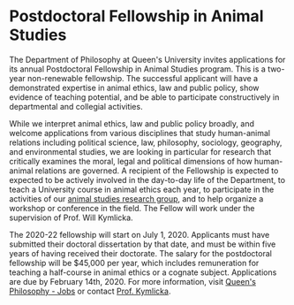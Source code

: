 # Postdoctoral Fellowship in Animal Studies

The Department of Philosophy at Queen's University invites applications for its annual Postdoctoral Fellowship in Animal Studies program. This is a two-year non-renewable fellowship. The successful applicant will have a demonstrated expertise in animal ethics, law and public policy, show evidence of teaching potential, and be able to participate constructively in departmental and collegial activities.

While we interpret animal ethics, law and public policy broadly, and welcome applications from various disciplines that study human-animal relations including political science, law, philosophy, sociology, geography, and environmental studies, we are looking in particular for research that critically examines the moral, legal and political dimensions of how human-animal relations are governed. A recipient of the Fellowship is expected to expected to be actively involved in the day-to-day life of the Department, to teach a University course in animal ethics each year, to participate in the activities of our [animal studies research group](http://animalpolitics.queensu.ca/), and to help organize a workshop or conference in the field. The Fellow will work under the supervision of Prof. Will Kymlicka.

The 2020-22 fellowship will start on July 1, 2020\. Applicants must have submitted their doctoral dissertation by that date, and must be within five years of having received their doctorate. The salary for the postdoctoral fellowship will be $45,000 per year, which includes remuneration for teaching a half-course in animal ethics or a cognate subject. Applications are due by February 14th, 2020\. For more information, visit [Queen's Philosophy - Jobs](https://www.queensu.ca/philosophy/jobs) or contact [Prof. Kymlicka](kymlicka@queensu.ca).
